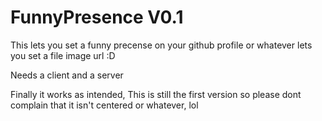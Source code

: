 # FunnyPresence V0.1

This lets you set a funny precense on your github profile or whatever lets you set a file image url :D

Needs a client and a server

Finally it works as intended, This is still the first version so please dont complain that it isn't centered or whatever, lol
